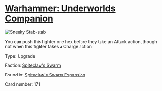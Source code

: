 # [Warhammer: Underworlds Companion](https://guidokessels.github.io/wh-underworlds)

  

![Sneaky Stab-stab](https://warhammerunderworlds.com/wp-content/uploads/sites/6/2018/02/171_ENG.png)

You can push this fighter one hex before they take an Attack action, though not when this fighter takes a Charge action

Type: Upgrade

Faction: [Spiteclaw's Swarm](https://guidokessels.github.io/wh-underworlds/factions/spiteclaws-swarm)

Found in: [Spiteclaw's Swarm Expansion](https://guidokessels.github.io/wh-underworlds/locations/spiteclaws-swarm-expansion)

Card number: 171
